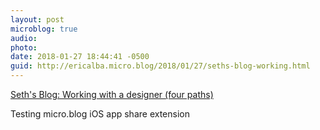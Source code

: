 ```yaml
---
layout: post
microblog: true
audio: 
photo: 
date: 2018-01-27 18:44:41 -0500
guid: http://ericalba.micro.blog/2018/01/27/seths-blog-working.html
---
```

[Seth's Blog: Working with a designer (four paths)](http://sethgodin.typepad.com/seths_blog/2018/01/working-with-a-designer-four-paths.html)

Testing micro.blog iOS app share extension
